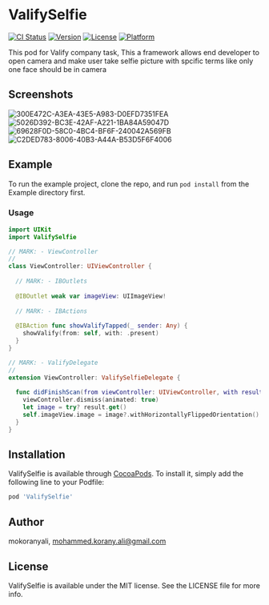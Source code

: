 # ValifySelfie

[![CI Status](https://img.shields.io/travis/mkornyali/ValifySelfie.svg?style=flat)](https://travis-ci.org/mkornyali/ValifySelfie)
[![Version](https://img.shields.io/cocoapods/v/ValifySelfie.svg?style=flat)](https://cocoapods.org/pods/ValifySelfie)
[![License](https://img.shields.io/cocoapods/l/ValifySelfie.svg?style=flat)](https://cocoapods.org/pods/ValifySelfie)
[![Platform](https://img.shields.io/cocoapods/p/ValifySelfie.svg?style=flat)](https://cocoapods.org/pods/ValifySelfie)

This pod for Valify company task, This a framework allows end developer to open camera and make user take selfie picture with spcific terms like only one face should be in camera 

## Screenshots
![300E472C-A3EA-43E5-A983-D0EFD7351FEA](https://user-images.githubusercontent.com/45698820/131361501-7eb825cd-a881-4d69-93ce-0d0aa27bf64e.jpg)
![5026D392-BC3E-42AF-A221-1BA84A59047D](https://user-images.githubusercontent.com/45698820/131361511-1adc97e8-2255-4002-b350-935b4d2bb372.jpg)
![69628F0D-58C0-4BC4-BF6F-240042A569FB](https://user-images.githubusercontent.com/45698820/131361515-ad5318df-ce08-4147-9ee2-5579acbba9b2.jpg)
![C2DED783-8006-40B3-A44A-B53D5F6F4006](https://user-images.githubusercontent.com/45698820/131361523-8298383f-93c5-438b-86ee-77ba94e23a30.jpg)


## Example

To run the example project, clone the repo, and run `pod install` from the Example directory first.

### Usage
```swift
import UIKit
import ValifySelfie

// MARK: - ViewController
//
class ViewController: UIViewController {
  
  // MARK: - IBOutlets
  
  @IBOutlet weak var imageView: UIImageView!
  
  // MARK: - IBActions
  
  @IBAction func showValifyTapped(_ sender: Any) {
    showValify(from: self, with: .present)
  }
}

// MARK: - ValifyDelegate
//
extension ViewController: ValifySelfieDelegate {
  
  func didFinishScan(from viewController: UIViewController, with result: Result<UIImage, Error>) {
    viewController.dismiss(animated: true)
    let image = try? result.get()
    self.imageView.image = image?.withHorizontallyFlippedOrientation()
  }
}
```
## Installation

ValifySelfie is available through [CocoaPods](https://cocoapods.org). To install
it, simply add the following line to your Podfile:

```ruby
pod 'ValifySelfie'
```

## Author

mokoranyali, mohammed.korany.ali@gmail.com

## License

ValifySelfie is available under the MIT license. See the LICENSE file for more info.
